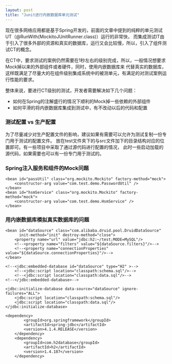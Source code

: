 ```yaml
---
layout: post
title: "Junit进行内嵌数据库单元测试"
---
```


现在很多网络应用都是基于Spring开发的，前面的文章中提到的纯粹的单元测试UT（@RunWith(MockitoJUnitRunner.class)）运行的非常快，
而集成测试IT由于引入了很多外部的资源和真实的数据库，运行又会比较慢，所以，引入了组件测试CT的概念。

在CT中，要求测试的案例仍然需要在1秒左右的级别完成，所以，一般情况想要求Mock掉以来的外部组件或者硬件，同时，使用内嵌数据库来
代替真实的数据库，这样既满足了尽量大的在组件级别集成系统中的被测单元，有满足的对测试案例运行性能的要求。

整体来说，要进行CT级别的测试，开发者需要解决如下几个问题：
* 如何在Spring的注解盛行的情况下顺利的Mock掉一些依赖的外部组件
* 如何平滑的将内嵌数据库集成到测试中，有不改动以后的代码和配置

### 测试配置 vs 生产配置

为了尽量减少对生产配置文件的影响，建议如果有需要可以允许为测试复制一份专门用于测试的配置文件。
放在test文件夹下的与src文件加下的目录结构对应的位置即可。有一些项目中采取了通过源代码进行配置的情况，
此时一些启动加载的源代码，如果需要也可以有一份专门用于测试的。

### Spring注入服务和组件的Mock问题


    <bean id="passUtil" class="org.mockito.Mockito" factory-method="mock">
        <constructor-arg value="com.test.demo.PasswordUtil" />
    </bean>
    <bean id="hsmService" class="org.mockito.Mockito" factory-method="mock">
        <constructor-arg value="com.test.demo.HsmService" />
    </bean>



### 用内嵌数据库模拟真实数据库的问题

    <bean id="dataSource" class="com.alibaba.druid.pool.DruidDataSource"
          init-method="init" destroy-method="close">
        <property name="url" value="jdbc:h2:~/test;MODE=MySQL"/>
        <!--<property name="filters" value="${dataSource.filters}"/>-->
        <!--<property name="connectionProperties" value="${dataSource.connectionProperties}"/>-->
    </bean>

    <!--<jdbc:embedded-database id="dataSource" type="H2" >-->
        <!--<jdbc:script location="classpath:schema.sql"/>-->
        <!--<jdbc:script location="classpath:data.sql"/>-->
    <!--</jdbc:embedded-database>-->

    <jdbc:initialize-database data-source="dataSource" ignore-failures="ALL">
        <jdbc:script location="classpath:schema.sql"/>
        <jdbc:script location="classpath:data.sql"/>
    </jdbc:initialize-database>
    
    <dependency>
			<groupId>org.springframework</groupId>
			<artifactId>spring-jdbc</artifactId>
			<version>4.1.4.RELEASE</version>
		</dependency>
		<dependency>
			<groupId>com.h2database</groupId>
			<artifactId>h2</artifactId>
			<version>1.4.187</version>
		</dependency>